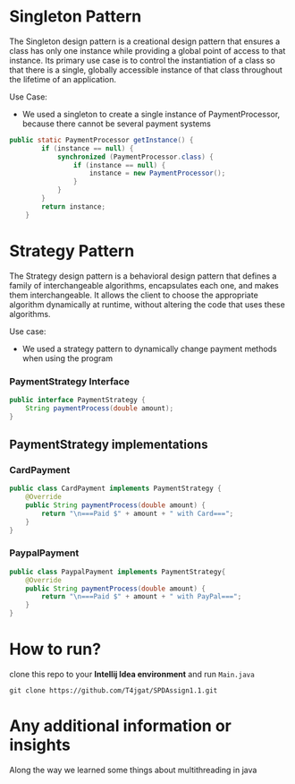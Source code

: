 # Singleton Pattern
The Singleton design pattern is a creational design pattern that ensures a class has only one instance while providing a global point of access to that instance. Its primary use case is to control the instantiation of a class so that there is a single, globally accessible instance of that class throughout the lifetime of an application.

Use Case:
- We used a singleton to create a single instance of PaymentProcessor, because there cannot be several payment systems
```java
public static PaymentProcessor getInstance() {
        if (instance == null) {
            synchronized (PaymentProcessor.class) {
                if (instance == null) {
                    instance = new PaymentProcessor();
                }
            }
        }
        return instance;
    }

```

# Strategy Pattern
The Strategy design pattern is a behavioral design pattern that defines a family of interchangeable algorithms, encapsulates each one, and makes them interchangeable. It allows the client to choose the appropriate algorithm dynamically at runtime, without altering the code that uses these algorithms.

Use case:
- We used a strategy pattern to dynamically change payment methods when using the program

### PaymentStrategy Interface
```java
public interface PaymentStrategy {
    String paymentProcess(double amount);
}
```

## PaymentStrategy implementations
### CardPayment
```java
public class CardPayment implements PaymentStrategy {
    @Override
    public String paymentProcess(double amount) {
        return "\n===Paid $" + amount + " with Card===";
    }
}
```
### PaypalPayment
```java
public class PaypalPayment implements PaymentStrategy{
    @Override
    public String paymentProcess(double amount) {
        return "\n===Paid $" + amount + " with PayPal===";
    }
}
```

# How to run?
clone this repo to your **Intellij Idea environment** and run `Main.java`
```shell
git clone https://github.com/T4jgat/SPDAssign1.1.git
```

# Any additional information or insights
Along the way we learned some things about multithreading in java